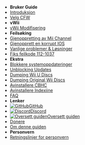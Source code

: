 - **Bruker Guide**
- [Introduksjon](introduction)
- [Velg CFW](cfw-choice)
- **vWii**
- [vWii Modifisering](vwii-modding)
- **Feilsøking**
- [Gjenoppretting av Mii Channel](recover-mii-channel)
- [Gjenopprett en korrupt IOS](recover-ios)
- [Vanlige problemer & Løsninger](common-issues-fixes)
- [Fiks feilkode 112-1037](fix-errcode-112-1037)
- **Ekstra**
- [Blokkere systemoppdateringer](block-updates)
- [Unblocking Updates](unblock-updates)
- [Dumping Wii U Discs](dump-games)
- [Dumping Original Wii Discs](dump-wii-games)
- [Avinstallere CBHC](uninstall-cbhc)
- [Avinstallere Indexiine](uninstall-indexiine)
- [FAQ](faq)
- **Lenker**
- [![GitHub](https://icongr.am/simple/github.svg?color=808080&size=16)GitHub](https://github.com/hacks-guide/Guide-WiiU)
- [![Discord](https://icongr.am/simple/discord.svg?colored&size=16)Discord](https://discord.gg/C29hYvh)
- [![Oversett guiden](https://icongr.am/material/translate.svg?color=808080&size=16)Oversett guiden](https://hacks-guide.crowdin.com/u/projects/10)
- [Donere](donations)
- [Om denne guiden](about)
- **Personvern**
- [Retningslinjer for personvern](privacy-policy)
